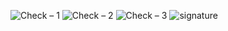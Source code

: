 ![Check  – 1](https://user-images.githubusercontent.com/25367933/120690507-369b7780-c49d-11eb-9707-5bc3e5e672db.png)
![Check  – 2](https://user-images.githubusercontent.com/25367933/120690512-38fdd180-c49d-11eb-9eea-7cc1920334e7.png)
![Check  – 3](https://user-images.githubusercontent.com/25367933/120690520-3b602b80-c49d-11eb-9020-03542bc380c9.png)
![signature](https://user-images.githubusercontent.com/25367933/128700067-9f785bdc-adc9-4293-9eae-531845397cd6.png)
